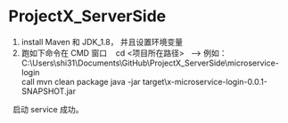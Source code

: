 # ProjectX_ServerSide

1. install Maven 和 JDK_1.8， 并且设置环境变量
2. 跑如下命令在 CMD 窗口
    cd <项目所在路径>   --> 例如：C:\Users\shi31\Documents\GitHub\ProjectX_ServerSide\microservice-login\
    call mvn clean package
    java -jar target\x-microservice-login-0.0.1-SNAPSHOT.jar
    
   启动 service 成功。
